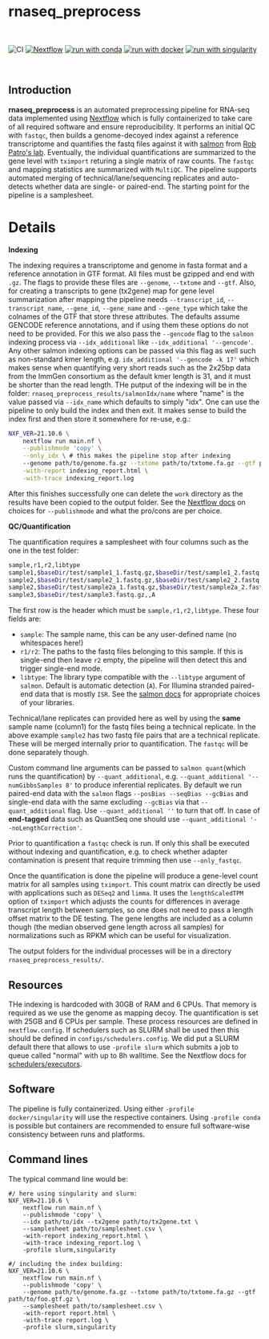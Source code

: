 # rnaseq_preprocess

<br>

![CI](https://github.com/ATpoint/sc_preprocess/actions/workflows/CI.yml/badge.svg)
[![Nextflow](https://img.shields.io/badge/nextflow%20DSL2-%E2%89%A521.10.6-23aa62.svg?labelColor=000000)](https://www.nextflow.io/)
[![run with conda](http://img.shields.io/badge/run%20with-conda-3EB049?labelColor=000000&logo=anaconda)](https://docs.conda.io/en/latest/)
[![run with docker](https://img.shields.io/badge/run%20with-docker-0db7ed?labelColor=000000&logo=docker)](https://www.docker.com/)
[![run with singularity](https://img.shields.io/badge/run%20with-singularity-1d355c.svg?labelColor=000000)](https://sylabs.io/docs/)

<br>

## Introduction

**rnaseq_preprocess** is an automated preprocessing pipeline for RNA-seq data implemented using [Nextflow](https://www.nextflow.io/) which is fully containerized to take care of all required software and ensure reproducibility. It performs an initial QC with `fastqc`, then builds a genome-decoyed index against a reference transcriptome and quantifies the fastq files against it with [salmon](https://salmon.readthedocs.io/en/latest/salmon.html) from [Rob Patro's lab](https://combine-lab.github.io/). Eventually, the individual quantifications are summarized to the gene level with `tximport` returing a single matrix of raw counts. The `fastqc` and mapping statistics are summarized with `MultiQC`. The pipeline supports automated merging of technical/lane/sequencing replicates and auto-detects whether data are single- or paired-end. The starting point for the pipeline is a samplesheet.

# Details

**Indexing**<br>

The indexing requires a transcriptome and genome in fasta format and a reference annotation in GTF format. All files must be gzipped and end with `.gz`. The flags to provide these files are `--genome`, `--txtome` and `--gtf`. Also, for creating a transcripts to gene (tx2gene) map for gene level summarization after mapping the pipeline needs `--transcript_id`, `--transcript_name`, `--gene_id`, `--gene_name` and `--gene_type` which take the colnames of the GTF that store threse attributes. The defaults assume GENCODE reference annotations, and if using them these options do not need to be provided. For this we also pass the `--gencode` flag to the `salmon` indexing process via `--idx_additional` like `--idx_additional '--gencode'`. Any other salmon indexing options can be passed via this flag as well such as non-standard kmer length, e.g. `idx_additional '--gencode -k 17'` which makes sense when quantifying very short reads such as the 2x25bp data from the ImmGen consortium as the default kmer length is 31, and it must be shorter than the read length. THe putput of the indexing will be in the folder:
`rnaseq_preprocess_results/salmonIdx/name` where "name" is the value passed via `--idx_name` which defaults to simply "idx". One can use the pipeline to only build the index and then exit. It makes sense to build the index first and then store it somewhere for re-use, e.g.:

```bash
NXF_VER=21.10.6 \
    nextflow run main.nf \
    --publishmode 'copy' \
    --only_idx \ # this makes the pipeline stop after indexing
    --genome path/to/genome.fa.gz --txtome path/to/txtome.fa.gz --gtf path/to/foo.gtf.gz \
    -with-report indexing_report.html \
    -with-trace indexing_report.log
```

After this finishes successfully one can delete the `work` directory as the results have been copied to the output folder. See the [Nextflow docs](https://www.nextflow.io/docs/latest/process.html#publishdir) on choices for `--publishmode` and what the pro/cons are per choice.

**QC/Quantification**

The quantification requires a samplesheet with four columns such as the one in the test folder:

```bash
sample,r1,r2,libtype
sample1,$baseDir/test/sample1_1.fastq.gz,$baseDir/test/sample1_2.fastq.gz,A
sample2,$baseDir/test/sample2_1.fastq.gz,$baseDir/test/sample2_2.fastq.gz,A
sample2,$baseDir/test/sample2a_1.fastq.gz,$baseDir/test/sample2a_2.fastq.gz,A
sample3,$baseDir/test/sample3.fastq.gz,,A
```

The first row is the header which must be `sample,r1,r2,libtype`. These four fields are:
- `sample`: The sample name, this can be any user-defined name (no whitespaces here!)    
- `r1/r2`: The paths to the fastq files belonging to this sample. If this is single-end then leave `r2` empty, the pipeline will then detect this and trigger single-end mode.
- `libtype`: The library type compatible with the `--libtype` argument of `salmon`. Default is automatic detection (`A`). For Illumina stranded paired-end data that is mostly `ISR`. See the [salmon docs](https://salmon.readthedocs.io/en/latest/library_type.html) for appropriate choices of your libraries. 

Technical/lane replicates can provided here as well by using the **same** sample name (column1) for the fastq files being a technical replicate. In the above example `sample2` has two fastq file pairs that are a technical replicate. These will be merged internally prior to quantification. The `fastqc` will be done separately though. 

Custom command line arguments can be passed to `salmon quant`(which runs the quantification) by `--quant_additional`, e.g. `--quant_additional '--numGibbsSamples 8'` to produce inferential replicates. By default we run paired-end data with the `salmon` flags `--posBias --seqBias --gcBias` and single-end data with the same excluding `--gcBias` via that `--quant_additional` flag. Use `--quant_additional ''` to turn that off. In case of **end-tagged** data such as QuantSeq one should use `--quant_additional '--noLengthCorrection'`.

Prior to quantification a `fastqc` check is run. If only this shall be executed without indexing and quantification, e.g. to check whether adapter contamination is present that require trimming then use `--only_fastqc`.

Once the quantification is done the pipeline will produce a gene-level count matrix for all samples using `tximport`. This count matrix can directly be used with applications such as `DESeq2` and `limma`. It uses the `lengthScaledTPM` option of `tximport` which adjusts the counts for differences in average transcript length between samples, so one does not need to pass a length offset matrix to the DE testing. The gene lengths are included as a column though (the median observed gene length across all samples) for normalizations such as RPKM which can be useful for visualization.

The output folders for the individual processes will be in a directory `rnaseq_preprocess_results/`.

## Resources

THe indexing is hardcoded with 30GB of RAM and 6 CPUs. That memory is required as we use the genome as mapping decoy. The quantification is set with 25GB and 6 CPUs per sample. These process resources are defined in `nextflow.config`. If schedulers such as SLURM shall be used then this should be defined in `configs/schedulers.config`. We did put a SLURM default there that allows to use `-profile slurm` which submits a job to queue called "normal" with up to 8h walltime. See the Nextflow docs for [schedulers/executors](https://www.nextflow.io/docs/latest/executor.html). 

## Software

The pipeline is fully containerized. Using either `-profile docker/singularity` will use the respective containers. Using `-profile conda` is possible but containers are recommended to ensure full software-wise consistency between runs and platforms.

## Command lines

The typical command line would be:

```
#/ here using singularity and slurm:
NXF_VER=21.10.6 \
    nextflow run main.nf \
    --publishmode 'copy' \
    --idx path/to/idx --tx2gene path/to/tx2gene.txt \
    --samplesheet path/to/samplesheet.csv \
    -with-report indexing_report.html \
    -with-trace indexing_report.log \
    -profile slurm,singularity

#/ including the index building:
NXF_VER=21.10.6 \
    nextflow run main.nf \
    --publishmode 'copy' \
    --genome path/to/genome.fa.gz --txtome path/to/txtome.fa.gz --gtf path/to/foo.gtf.gz \
    --samplesheet path/to/samplesheet.csv \
    -with-report report.html \
    -with-trace report.log \
    -profile slurm,singularity    
```    
